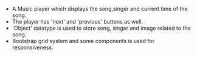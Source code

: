 <ul>
  <li>
    A Music player which displays the song,singer and current time of the song.
  </li>
  <li>The player has 'next' and 'previous' buttons as well.</li>
  <li>'Object' datatype is used to store song, singer and image related to the song.</li>
  <li>Bootstrap grid system and some components is used for responsiveness.
  </li>
</ul>

  